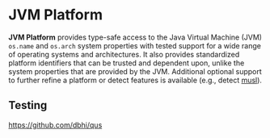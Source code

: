 # JVM Platform

**JVM Platform** provides type-safe access to the Java Virtual Machine (JVM)
`os.name` and `os.arch` system properties with tested support for a wide range
of operating systems and architectures. It also provides standardized platform
identifiers that can be trusted and dependent upon, unlike the system properties
that are provided by the JVM. Additional optional support to further refine a
platform or detect features is available (e.g., detect [musl]).

## Testing
https://github.com/dbhi/qus

<!-- @formatter:off -->
[musl]: https://musl.libc.org/
